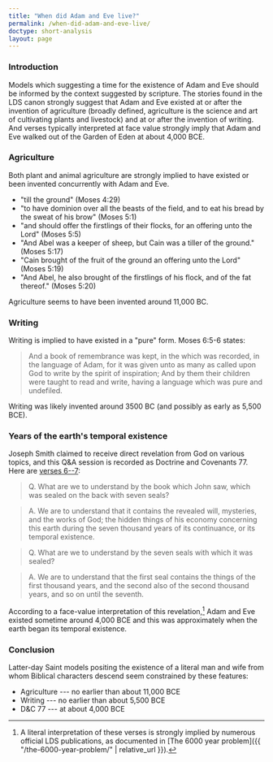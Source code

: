```yaml
---
title: "When did Adam and Eve live?"
permalink: /when-did-adam-and-eve-live/
doctype: short-analysis
layout: page
---
```


### Introduction

Models which suggesting a time for the existence of Adam and Eve should be informed by the context suggested by scripture.  The stories found in the LDS canon strongly suggest that Adam and Eve existed at or after the invention of agriculture (broadly defined, agriculture is the science and art of cultivating plants and livestock) and at or after the invention of writing.  And verses typically interpreted at face value strongly imply that Adam and Eve walked out of the Garden of Eden at about 4,000 BCE.

### Agriculture

Both plant and animal agriculture are strongly implied to have existed or been invented concurrently with Adam and Eve.

* "till the ground" (Moses 4:29)
* "to have dominion over all the beasts of the field, and to eat his bread by the sweat of his brow" (Moses 5:1)
* "and should offer the firstlings of their flocks, for an offering unto the Lord" (Moses 5:5)
* "And Abel was a keeper of sheep, but Cain was a tiller of the ground." (Moses 5:17)
* "Cain brought of the fruit of the ground an offering unto the Lord" (Moses 5:19)
* "And Abel, he also brought of the firstlings of his flock, and of the fat thereof." (Moses 5:20)

Agriculture seems to have been invented around 11,000 BC.

### Writing

Writing is implied to have existed in a "pure" form.  Moses 6:5-6 states:

> And a book of remembrance was kept, in the which was recorded, in the language of Adam, for it was given unto as many as called upon God to write by the spirit of inspiration; And by them their children were taught to read and write, having a language which was pure and undefiled.

Writing was likely invented around 3500 BC (and possibly as early as 5,500 BCE).

### Years of the earth's temporal existence

Joseph Smith claimed to receive direct revelation from God on various topics, and this Q&A session is recorded as Doctrine and Covenants 77.  Here are [verses 6--7](https://www.lds.org/scriptures/dc-testament/dc/77.6-7):

> Q. What are we to understand by the book which John saw, which was sealed on the back with seven seals?

> A. We are to understand that it contains the revealed will, mysteries, and the works of God; the hidden things of his economy concerning this earth during the seven thousand years of its continuance, or its temporal existence.

> Q. What are we to understand by the seven seals with which it was sealed?

> A. We are to understand that the first seal contains the things of the first thousand years, and the second also of the second thousand years, and so on until the seventh.

According to a face-value interpretation of this revelation,[^literalinterpretation] Adam and Eve existed sometime around 4,000 BCE and this was approximately when the earth began its temporal existence.

### Conclusion

Latter-day Saint models positing the existence of a literal man and wife from whom Biblical characters descend seem constrained by these features:

* Agriculture --- no earlier than about 11,000 BCE
* Writing --- no earlier than about 5,500 BCE
* D&C 77 --- at about 4,000 BCE


[^literalinterpretation]: A literal interpretation of these verses is strongly implied by numerous official LDS publications, as documented in [The 6000 year problem]({{ "/the-6000-year-problem/" | relative_url }}).  
